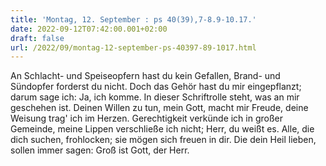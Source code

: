 ```yaml
---
title: 'Montag, 12. September : ps 40(39),7-8.9-10.17.'
date: 2022-09-12T07:42:00.001+02:00
draft: false
url: /2022/09/montag-12-september-ps-40397-89-1017.html
---
```


An Schlacht- und Speiseopfern hast du kein Gefallen, Brand- und Sündopfer forderst du nicht. Doch das Gehör hast du mir eingepflanzt; darum sage ich: Ja, ich komme. In dieser Schriftrolle steht, was an mir geschehen ist. Deinen Willen zu tun, mein Gott, macht mir Freude, deine Weisung trag' ich im Herzen. Gerechtigkeit verkünde ich in großer Gemeinde, meine Lippen verschließe ich nicht; Herr, du weißt es. Alle, die dich suchen, frohlocken; sie mögen sich freuen in dir. Die dein Heil lieben, sollen immer sagen: Groß ist Gott, der Herr.